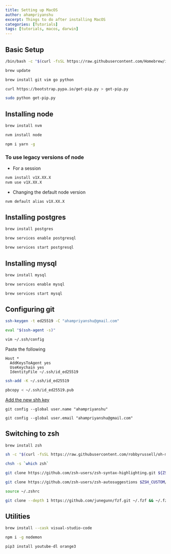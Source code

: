 ```yaml
---
title: Setting up MacOS
author: ahampriyanshu
excerpt: Things to do after installing MacOS
categories: [Tutorials]
tags: [tutorials, macos, darwin]
---
```


## Basic Setup

```bash
/bin/bash -c "$(curl -fsSL https://raw.githubusercontent.com/Homebrew/install/HEAD/install.sh)"

brew update

brew install git vim go python

curl https://bootstrap.pypa.io/get-pip.py > get-pip.py

sudo python get-pip.py
```

## Installing node

```bash
brew install nvm

nvm install node

npm i yarn -g
```

### To use legacy versions of node

- For a session

```bash
nvm install v1X.XX.X
nvm use v1X.XX.X
```

- Changing the default node version

```bash
nvm default alias v1X.XX.X
```

## Installing postgres

```bash
brew install postgres

brew services enable postgresql

brew services start postgresql
```

## Installing mysql

```bash
brew install mysql

brew services enable mysql

brew services start mysql
```

## Configuring git

```bash
ssh-keygen -t ed25519 -C "ahampriyanshu@gmail.com"

eval "$(ssh-agent -s)"

vim ~/.ssh/config
```

Paste the following

```
Host *
  AddKeysToAgent yes
  UseKeychain yes
  IdentityFile ~/.ssh/id_ed25519
```

```bash
ssh-add -K ~/.ssh/id_ed25519

pbcopy < ~/.ssh/id_ed25519.pub
```

[Add the new shh key](https://github.com/settings/ssh/new)

```
git config --global user.name "ahampriyanshu"

git config --global user.email "ahampriyanshu@gmail.com"
```

## Switching to zsh

```bash
brew install zsh

sh -c "$(curl -fsSL https://raw.githubusercontent.com/robbyrussell/oh-my-zsh/master/tools/install.sh)"

chsh -s `which zsh`

git clone https://github.com/zsh-users/zsh-syntax-highlighting.git ${ZSH_CUSTOM:-~/.oh-my-zsh/custom}/plugins/zsh-syntax-highlighting

git clone https://github.com/zsh-users/zsh-autosuggestions $ZSH_CUSTOM/plugins/zsh-autosuggestions

source ~/.zshrc

git clone --depth 1 https://github.com/junegunn/fzf.git ~/.fzf && ~/.fzf/install
```

## Utilities

```bash
brew install --cask visual-studio-code

npm i -g nodemon

pip3 install youtube-dl orange3
```
